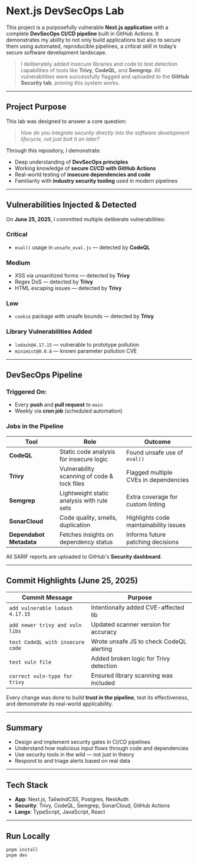 # Next.js DevSecOps Lab

This project is a purposefully vulnerable **Next.js application** with a complete **DevSecOps CI/CD pipeline** built in GitHub Actions. It demonstrates my ability to not only build applications but also to secure them using automated, reproducible pipelines, a critical skill in today’s secure software development landscape.

> I deliberately added insecure libraries and code to test detection capabilities of tools like **Trivy**, **CodeQL**, and **Semgrep**. All vulnerabilities were successfully flagged and uploaded to the **GitHub Security tab**, proving this system works.

---

## Project Purpose

This lab was designed to answer a core question:

> *How do you integrate security directly into the software development lifecycle, not just bolt it on later?*

Through this repository, I demonstrate:

- Deep understanding of **DevSecOps principles**
- Working knowledge of **secure CI/CD with GitHub Actions**
- Real-world testing of **insecure dependencies and code**
- Familiarity with **industry security tooling** used in modern pipelines

---

## Vulnerabilities Injected & Detected

On **June 25, 2025**, I committed multiple deliberate vulnerabilities:

### Critical
- `eval()` usage in `unsafe_eval.js` — detected by **CodeQL**

### Medium
- XSS via unsanitized forms — detected by **Trivy**
- Regex DoS — detected by **Trivy**
- HTML escaping issues — detected by **Trivy**

### Low
- `cookie` package with unsafe bounds — detected by **Trivy**

### Library Vulnerabilities Added
- `lodash@4.17.15` — vulnerable to prototype pollution
- `minimist@0.0.8` — known parameter pollution CVE

---

## DevSecOps Pipeline

### Triggered On:
- Every **push** and **pull request** to `main`
- Weekly via **cron job** (scheduled automation)

### Jobs in the Pipeline

| Tool         | Role                                         | Outcome                                                  |
|--------------|----------------------------------------------|-----------------------------------------------------------|
| **CodeQL**   | Static code analysis for insecure logic      | Found unsafe use of `eval()`                             |
| **Trivy**    | Vulnerability scanning of code & lock files  | Flagged multiple CVEs in dependencies                    |
| **Semgrep**  | Lightweight static analysis with rule sets   | Extra coverage for custom linting                        |
| **SonarCloud**| Code quality, smells, duplication            | Highlights code maintainability issues                   |
| **Dependabot Metadata** | Fetches insights on dependency status | Informs future patching decisions                        |

All SARIF reports are uploaded to GitHub's **Security dashboard**.

---

## Commit Highlights (June 25, 2025)

| Commit Message                              | Purpose                                               |
|---------------------------------------------|--------------------------------------------------------|
| `add vulnerable lodash 4.17.15`             | Intentionally added CVE-affected lib                  |
| `add newer trivy and vuln libs`             | Updated scanner version for accuracy                  |
| `test CodeQL with insecure code`            | Wrote unsafe JS to check CodeQL alerting              |
| `test vuln file`                            | Added broken logic for Trivy detection                |
| `correct vuln-type for trivy`               | Ensured library scanning was included                 |

Every change was done to build **trust in the pipeline**, test its effectiveness, and demonstrate its real-world applicability.

---

## Summary

- Design and implement security gates in CI/CD pipelines
- Understand how malicious input flows through code and dependencies
- Use security tools in the wild — not just in theory
- Respond to and triage alerts based on real data

---

## Tech Stack

- **App**: Next.js, TailwindCSS, Postgres, NextAuth
- **Security**: Trivy, CodeQL, Semgrep, SonarCloud, GitHub Actions
- **Langs**: TypeScript, JavaScript, React

---

## Run Locally

```bash
pnpm install
pnpm dev
